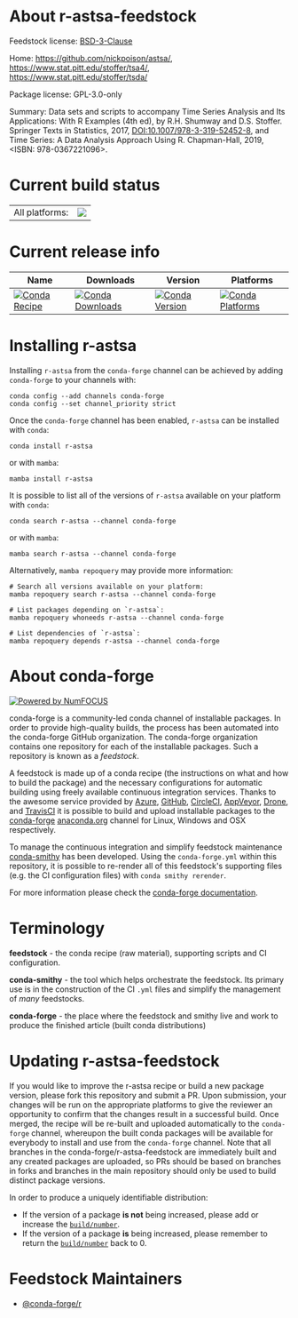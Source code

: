 About r-astsa-feedstock
=======================

Feedstock license: [BSD-3-Clause](https://github.com/conda-forge/r-astsa-feedstock/blob/main/LICENSE.txt)

Home: https://github.com/nickpoison/astsa/, https://www.stat.pitt.edu/stoffer/tsa4/, https://www.stat.pitt.edu/stoffer/tsda/

Package license: GPL-3.0-only

Summary: Data sets and scripts to accompany Time Series Analysis and Its Applications: With R Examples (4th ed), by R.H. Shumway and D.S. Stoffer. Springer Texts in Statistics, 2017, <DOI:10.1007/978-3-319-52452-8>, and Time Series:  A Data Analysis Approach Using R. Chapman-Hall, 2019, <ISBN: 978-0367221096>.

Current build status
====================


<table><tr><td>All platforms:</td>
    <td>
      <a href="https://dev.azure.com/conda-forge/feedstock-builds/_build/latest?definitionId=12760&branchName=main">
        <img src="https://dev.azure.com/conda-forge/feedstock-builds/_apis/build/status/r-astsa-feedstock?branchName=main">
      </a>
    </td>
  </tr>
</table>

Current release info
====================

| Name | Downloads | Version | Platforms |
| --- | --- | --- | --- |
| [![Conda Recipe](https://img.shields.io/badge/recipe-r--astsa-green.svg)](https://anaconda.org/conda-forge/r-astsa) | [![Conda Downloads](https://img.shields.io/conda/dn/conda-forge/r-astsa.svg)](https://anaconda.org/conda-forge/r-astsa) | [![Conda Version](https://img.shields.io/conda/vn/conda-forge/r-astsa.svg)](https://anaconda.org/conda-forge/r-astsa) | [![Conda Platforms](https://img.shields.io/conda/pn/conda-forge/r-astsa.svg)](https://anaconda.org/conda-forge/r-astsa) |

Installing r-astsa
==================

Installing `r-astsa` from the `conda-forge` channel can be achieved by adding `conda-forge` to your channels with:

```
conda config --add channels conda-forge
conda config --set channel_priority strict
```

Once the `conda-forge` channel has been enabled, `r-astsa` can be installed with `conda`:

```
conda install r-astsa
```

or with `mamba`:

```
mamba install r-astsa
```

It is possible to list all of the versions of `r-astsa` available on your platform with `conda`:

```
conda search r-astsa --channel conda-forge
```

or with `mamba`:

```
mamba search r-astsa --channel conda-forge
```

Alternatively, `mamba repoquery` may provide more information:

```
# Search all versions available on your platform:
mamba repoquery search r-astsa --channel conda-forge

# List packages depending on `r-astsa`:
mamba repoquery whoneeds r-astsa --channel conda-forge

# List dependencies of `r-astsa`:
mamba repoquery depends r-astsa --channel conda-forge
```


About conda-forge
=================

[![Powered by
NumFOCUS](https://img.shields.io/badge/powered%20by-NumFOCUS-orange.svg?style=flat&colorA=E1523D&colorB=007D8A)](https://numfocus.org)

conda-forge is a community-led conda channel of installable packages.
In order to provide high-quality builds, the process has been automated into the
conda-forge GitHub organization. The conda-forge organization contains one repository
for each of the installable packages. Such a repository is known as a *feedstock*.

A feedstock is made up of a conda recipe (the instructions on what and how to build
the package) and the necessary configurations for automatic building using freely
available continuous integration services. Thanks to the awesome service provided by
[Azure](https://azure.microsoft.com/en-us/services/devops/), [GitHub](https://github.com/),
[CircleCI](https://circleci.com/), [AppVeyor](https://www.appveyor.com/),
[Drone](https://cloud.drone.io/welcome), and [TravisCI](https://travis-ci.com/)
it is possible to build and upload installable packages to the
[conda-forge](https://anaconda.org/conda-forge) [anaconda.org](https://anaconda.org/)
channel for Linux, Windows and OSX respectively.

To manage the continuous integration and simplify feedstock maintenance
[conda-smithy](https://github.com/conda-forge/conda-smithy) has been developed.
Using the ``conda-forge.yml`` within this repository, it is possible to re-render all of
this feedstock's supporting files (e.g. the CI configuration files) with ``conda smithy rerender``.

For more information please check the [conda-forge documentation](https://conda-forge.org/docs/).

Terminology
===========

**feedstock** - the conda recipe (raw material), supporting scripts and CI configuration.

**conda-smithy** - the tool which helps orchestrate the feedstock.
                   Its primary use is in the construction of the CI ``.yml`` files
                   and simplify the management of *many* feedstocks.

**conda-forge** - the place where the feedstock and smithy live and work to
                  produce the finished article (built conda distributions)


Updating r-astsa-feedstock
==========================

If you would like to improve the r-astsa recipe or build a new
package version, please fork this repository and submit a PR. Upon submission,
your changes will be run on the appropriate platforms to give the reviewer an
opportunity to confirm that the changes result in a successful build. Once
merged, the recipe will be re-built and uploaded automatically to the
`conda-forge` channel, whereupon the built conda packages will be available for
everybody to install and use from the `conda-forge` channel.
Note that all branches in the conda-forge/r-astsa-feedstock are
immediately built and any created packages are uploaded, so PRs should be based
on branches in forks and branches in the main repository should only be used to
build distinct package versions.

In order to produce a uniquely identifiable distribution:
 * If the version of a package **is not** being increased, please add or increase
   the [``build/number``](https://docs.conda.io/projects/conda-build/en/latest/resources/define-metadata.html#build-number-and-string).
 * If the version of a package **is** being increased, please remember to return
   the [``build/number``](https://docs.conda.io/projects/conda-build/en/latest/resources/define-metadata.html#build-number-and-string)
   back to 0.

Feedstock Maintainers
=====================

* [@conda-forge/r](https://github.com/conda-forge/r/)

